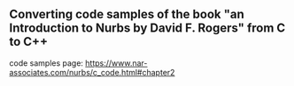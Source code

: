 ## Converting code samples of the book "an Introduction to Nurbs by David F. Rogers" from C to C++ 

code samples page:
https://www.nar-associates.com/nurbs/c_code.html#chapter2
